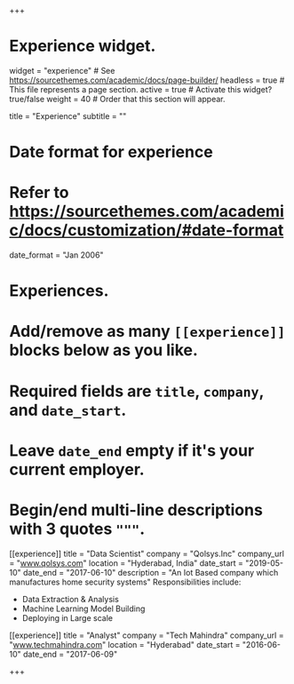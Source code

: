 +++
# Experience widget.
widget = "experience"  # See https://sourcethemes.com/academic/docs/page-builder/
headless = true  # This file represents a page section.
active = true  # Activate this widget? true/false
weight = 40  # Order that this section will appear.

title = "Experience"
subtitle = ""

# Date format for experience
#   Refer to https://sourcethemes.com/academic/docs/customization/#date-format
date_format = "Jan 2006"

# Experiences.
#   Add/remove as many `[[experience]]` blocks below as you like.
#   Required fields are `title`, `company`, and `date_start`.
#   Leave `date_end` empty if it's your current employer.
#   Begin/end multi-line descriptions with 3 quotes `"""`.
[[experience]]
  title = "Data Scientist"
  company = "Qolsys.Inc"
  company_url = "www.qolsys.com"
  location = "Hyderabad, India"
  date_start = "2019-05-10"
  date_end = "2017-06-10"
  description = "An Iot Based company which manufactures home security systems"
  Responsibilities include:
  
  * Data Extraction & Analysis 
  * Machine Learning Model Building
  * Deploying in Large scale

[[experience]]
  title = "Analyst"
  company = "Tech Mahindra"
  company_url = "www.techmahindra.com"
  location = "Hyderabad"
  date_start = "2016-06-10"
  date_end = "2017-06-09"

+++
